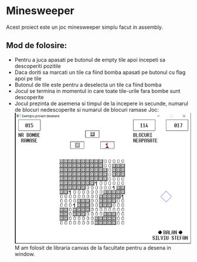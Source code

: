 # Minesweeper
Acest proiect este un joc minesweeper simplu facut in assembly.
## Mod de folosire:
* Pentru a juca apasati pe butonul de empty tile apoi incepeti sa descoperiti pozitile 
* Daca doriti sa marcati un tile ca fiind bomba apasati pe butonul cu flag apoi pe tile
* Butonul de tile este pentru a deselecta un tile ca fiind bomba
* Jocul se termina in momentul in care toate tile-urile fara bombe sunt descoperite
* Jocul prezinta de asemena si timpul de la incepere in secunde, numarul de blocuri nedescoperite si numarul de blocuri ramase
Joc:
![Alt text](https://github.com/silviubalan1/Minesweeper-assembly/blob/main/minesweeper%20meniu.png?sanitize=true)  
M am folosit de libraria canvas de la facultate pentru a desena in window.
